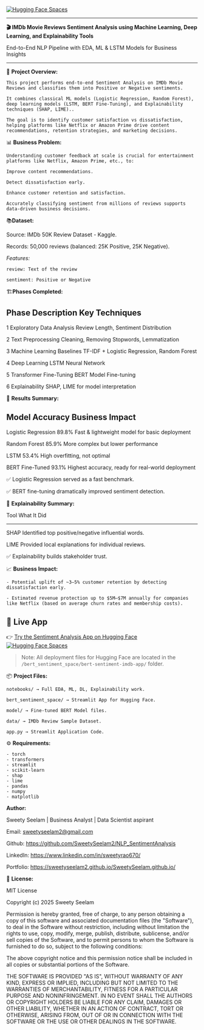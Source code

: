 
[![Hugging Face Spaces](https://img.shields.io/badge/HF%20Spaces-View%20App-blue?logo=huggingface&logoColor=white)](https://huggingface.co/spaces/sweetyseelam/bert-sentiment-imdb-app)

---

**🎬 IMDb Movie Reviews Sentiment Analysis using Machine Learning, Deep Learning, and Explainability Tools**

End-to-End NLP Pipeline with EDA, ML & LSTM Models for Business Insights

----

📄 **Project Overview:**

    This project performs end-to-end Sentiment Analysis on IMDb Movie Reviews and classifies them into Positive or Negative sentiments.

    It combines classical ML models (Logistic Regression, Random Forest), deep learning models (LSTM, BERT Fine-Tuning), and Explainability techniques (SHAP, LIME)..

    The goal is to identify customer satisfaction vs dissatisfaction, helping platforms like Netflix or Amazon Prime drive content recommendations, retention strategies, and marketing decisions.


📊 **Business Problem:**

    Understanding customer feedback at scale is crucial for entertainment platforms like Netflix, Amazon Prime, etc., to:

    Improve content recommendations.

    Detect dissatisfaction early.

    Enhance customer retention and satisfaction.

    Accurately classifying sentiment from millions of reviews supports data-driven business decisions.


📚**Dataset:**

Source: IMDb 50K Review Dataset - Kaggle.                         

Records: 50,000 reviews (balanced: 25K Positive, 25K Negative).                                 

*Features:*

    review: Text of the review

    sentiment: Positive or Negative


🏗️**Phases Completed:**

Phase	     Description	              Key Techniques
------------------------------------------------------------------------------------
1	    Exploratory Data Analysis	     Review Length, Sentiment Distribution

2	    Text Preprocessing	             Cleaning, Removing Stopwords, Lemmatization

3	    Machine Learning Baselines	     TF-IDF + Logistic Regression, Random Forest

4	    Deep Learning	                 LSTM Neural Network

5	    Transformer Fine-Tuning          BERT Model Fine-tuning

6	    Explainability	                 SHAP, LIME for model interpretation


🎯 **Results Summary:**

Model	               Accuracy	      Business Impact
------------------------------------------------------------------------
Logistic Regression	    89.8%	     Fast & lightweight model for basic deployment

Random Forest	        85.9%	     More complex but lower performance

LSTM	                53.4%	     High overfitting, not optimal

BERT Fine-Tuned	        93.1%	     Highest accuracy, ready for real-world deployment

✅ Logistic Regression served as a fast benchmark.

✅ BERT fine-tuning dramatically improved sentiment detection.


🧠 **Explainability Summary:**

Tool	What It Did
----    --------------------------------------------------  
SHAP	Identified top positive/negative influential words.

LIME	Provided local explanations for individual reviews.

✅ Explainability builds stakeholder trust.


📈 **Business Impact:**
        
    - Potential uplift of ~3–5% customer retention by detecting dissatisfaction early.

    - Estimated revenue protection up to $5M–$7M annually for companies like Netflix (based on average churn rates and membership costs).


## 🚀 Live App

👉 [Try the Sentiment Analysis App on Hugging Face](https://huggingface.co/spaces/sweetyseelam/bert-sentiment-imdb-app)  
[![Hugging Face Spaces](https://img.shields.io/badge/HF%20Spaces-View%20App-blue?logo=huggingface&logoColor=white)](https://huggingface.co/spaces/sweetyseelam/bert-sentiment-imdb-app)

> Note: All deployment files for Hugging Face are located in the `/bert_sentiment_space/bert-sentiment-imdb-app/` folder.


📦 **Project Files:** 

    notebooks/ → Full EDA, ML, DL, Explainability work.

    bert_sentiment_space/ → Streamlit App for Hugging Face.

    model/ → Fine-tuned BERT Model files.

    data/ → IMDb Review Sample Dataset.

    app.py → Streamlit Application Code.


⚙️ **Requirements:**

    - torch                            
    - transformers                                 
    - streamlit                                 
    - scikit-learn                                  
    - shap                                  
    - lime                                 
    - pandas                                                  
    - numpy                            
    - matplotlib                                       


**Author:**

Sweety Seelam | Business Analyst | Data Scientist aspirant

Email: sweetyseelam2@gmail.com

Github: https://github.com/SweetySeelam2/NLP_SentimentAnalysis

LinkedIn: https://www.linkedin.com/in/sweetyrao670/

Portfolio: https://sweetyseelam2.github.io/SweetySeelam.github.io/


📄 **License:**                                  

MIT License

Copyright (c) 2025 Sweety Seelam

Permission is hereby granted, free of charge, to any person obtaining a copy
of this software and associated documentation files (the "Software"), to deal
in the Software without restriction, including without limitation the rights
to use, copy, modify, merge, publish, distribute, sublicense, and/or sell
copies of the Software, and to permit persons to whom the Software is
furnished to do so, subject to the following conditions:

The above copyright notice and this permission notice shall be included in all
copies or substantial portions of the Software.

THE SOFTWARE IS PROVIDED "AS IS", WITHOUT WARRANTY OF ANY KIND, EXPRESS OR
IMPLIED, INCLUDING BUT NOT LIMITED TO THE WARRANTIES OF MERCHANTABILITY,
FITNESS FOR A PARTICULAR PURPOSE AND NONINFRINGEMENT. IN NO EVENT SHALL THE
AUTHORS OR COPYRIGHT HOLDERS BE LIABLE FOR ANY CLAIM, DAMAGES OR OTHER
LIABILITY, WHETHER IN AN ACTION OF CONTRACT, TORT OR OTHERWISE, ARISING FROM,
OUT OF OR IN CONNECTION WITH THE SOFTWARE OR THE USE OR OTHER DEALINGS IN THE
SOFTWARE.

